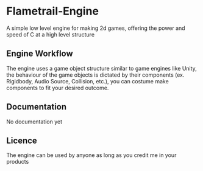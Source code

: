 # Flametrail-Engine
A simple low level engine for making 2d games, offering the power and speed of C at a high level structure

## Engine Workflow
The engine uses a game object structure similar to game engines like Unity,
the behaviour of the game objects is dictated by their components (ex. Rigidbody, Audio Source, Collision, etc.), 
you can costume make components to fit your desired outcome.

## Documentation
No documentation yet

## Licence 
The engine can be used by anyone as long as you credit me in your products
